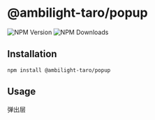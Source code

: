 # @ambilight-taro/popup

![NPM Version](https://img.shields.io/npm/v/%40ambilight-taro%2Fpopup)
![NPM Downloads](https://img.shields.io/npm/dm/%40ambilight-taro%2Fpopup)

## Installation

```shell
npm install @ambilight-taro/popup
```

## Usage

弹出层


